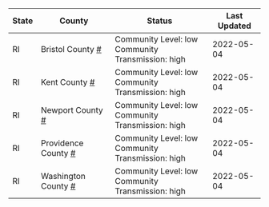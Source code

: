 State | County | Status | Last Updated
--- | --- | --- | --- 
RI | Bristol County <a href="#bristol_county">#</a> | <a name="bristol_county"></a>Community Level: low<br/>Community Transmission: high | 2022-05-04
RI | Kent County <a href="#kent_county">#</a> | <a name="kent_county"></a>Community Level: low<br/>Community Transmission: high | 2022-05-04
RI | Newport County <a href="#newport_county">#</a> | <a name="newport_county"></a>Community Level: low<br/>Community Transmission: high | 2022-05-04
RI | Providence County <a href="#providence_county">#</a> | <a name="providence_county"></a>Community Level: low<br/>Community Transmission: high | 2022-05-04
RI | Washington County <a href="#washington_county">#</a> | <a name="washington_county"></a>Community Level: low<br/>Community Transmission: high | 2022-05-04
